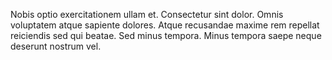 Nobis optio exercitationem ullam et. Consectetur sint dolor. Omnis voluptatem atque sapiente dolores. Atque recusandae maxime rem repellat reiciendis sed qui beatae. Sed minus tempora. Minus tempora saepe neque deserunt nostrum vel.